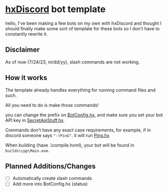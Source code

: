 # [hxDiscord](https://github.com/FurretDev/hxdiscord) bot template

hello, I've been making a few bots on my own with hxDiscord and thought I should finally make some sort of template for these bots so I don't have to constantly rewrite it.

## Disclaimer

As of now (7/24/23, m/dd/yy), slash commands are not working.

## How it works
The template already handles everything for running command files and such.

All you need to do is make those commands!

you can change the prefix on [BotConfig.hx](https://github.com/bctix/haxeDiscordbotTemplate/blob/main/utils/BotConfig.hx), and make sure you set your bot API key in [SecretApiStuff.hx](https://github.com/bctix/haxeDiscordbotTemplate/blob/main/api/SecretApiStuff.hx).

Commands don't have any exact case requirements, for example, if in discord someone says `"-!PinG"`. it will run [Ping.hx](https://github.com/bctix/haxeDiscordbotTemplate/blob/main/commands/Ping.hx)

When building (haxe .\compile.hxml), your bot will be found in `builds\cpp\Main.exe`.

## Planned Additions/Changes
- [ ] Automatically create slash commands
- [ ] Add more into BotConfig.hx (status)